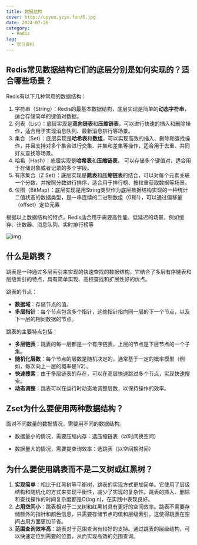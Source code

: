 ```yaml
---
title: 数据结构
cover: http://upyun.yzyx.fun/6.jpg
date: 2024-07-26
category:
  - Redis
tag:
  - 学习资料
---
```


<!-- more -->
## Redis常见数据结构它们的底层分别是如何实现的？适合哪些场景？

Redis有以下几种常用的数据结构：

1. 字符串（String）：Redis的最基本数据结构，底层实现是简单的**动态字符串**，适合存储简单的键值对数据。
2. 列表（List）：底层实现是**双向链表**和**压缩链表**，可以进行快速的插入和删除操作，适合用于实现消息队列、最新消息排行等场景。
3. 集合（Set）：底层实现是**哈希表**和**数组**，可以实现高效的插入、删除和查找操作，并且支持对多个集合进行交集、并集和差集等操作，适合用于去重、共同好友查找等场景。
4. 哈希（Hash）：底层实现是**哈希表**和**压缩链表**， 可以存储多个键值对，适合用于存储对象或者记录的多个字段。
5. 有序集合（Z Set）：底层实现是**跳表**和**压缩链表**的结合，可以对每个元素关联一个分数，并按照分数进行排序，适合用于排行榜、按权重获取数据等场景。
6. 位图（BitMap）：底层实现是用String类型作为底层数据结构实现的一种统计二值状态的数据类型，是一串连续的二进制数组（0和1），可以通过偏移量（offset）定位元素

根据以上数据结构的特点，Redis适合用于需要高性能、低延迟的场景，例如缓存、计数器、消息队列、实时排行榜等

![img](\assets\9fa26a74965efbf0f56b707a03bb9b7f-20230309232459468.png)

## 什么是跳表？

​	跳表是一种通过多层索引来实现的快速查找的数据结构，它结合了多层有序链表和层级索引的特点，具有简单实现、高校查找和扩展性好的优点。

跳表的节点：

- **数据域**：存储节点的值。
- **多层指针**：每个节点包含多个指针，这些指针指向同一层的下一个节点，以及下一层的相同数据的节点。

跳表的主要特点包括：

- **多层链表**：跳表的每一层都是一个有序链表，上层的节点是下层节点的一个子集。
- **随机化层数**：每个节点的层数是随机决定的，通常基于一定的概率模型（例如，每次向上一层的概率是1/2）。
- **快速搜索**：由于多层链表的存在，可以在高层快速跳过多个节点，实现快速搜索。
- **动态调整**：跳表可以在运行时动态地调整层数，以保持操作的效率。

## Zset为什么要使用两种数据结构？

面对不同数量的数据情况，需要用不同的数据结构。

- 数据量小的情况，需要压缩内存：选压缩链表（以时间换空间）

- 数据量大的情况，需要提查询效率：选跳表（以空间换时间）

## 为什么要使用跳表而不是二叉树或红黑树？

1. **实现简单**：相比于红黑树等平衡树，跳表的实现方式更加简单。它使用了层级结构和随机化的方式来实现平衡性，减少了实现的复杂性。跳表的插入、删除和查找操作的时间复杂度都是O(log n)，在实践中表现良好。
2. **占用空间小**：跳表相对于二叉树和红黑树具有更好的空间效率。跳表不需要存储额外的指针和颜色信息，只需要存储节点的值和层级索引。这使得跳表在空间占用方面更加节省。
3. **范围查询效率高**：跳表对于范围查询有较好的支持。通过跳表的层级结构，可以快速定位到需要的位置，从而实现高效的范围查询。


